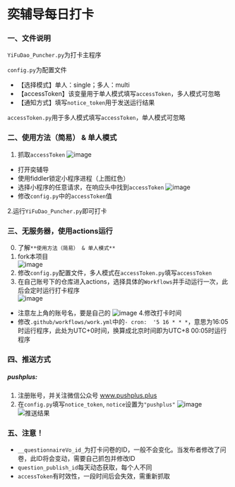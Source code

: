 # 奕辅导每日打卡

### 一、文件说明
`YiFuDao_Puncher.py`为打卡主程序  

`config.py`为配置文件  
* 【选择模式】单人：single；多人：multi
* 【accessToken】该变量用于单人模式填写`accessToken`，多人模式可忽略
* 【通知方式】填写`notice_token`用于发送运行结果 

`accessToken.py`用于多人模式填写`accessToken`，单人模式可忽略


### 二、使用方法（简易） & 单人模式
1. 抓取`accessToken`
![image](https://user-images.githubusercontent.com/50775291/188295787-c79cba73-c6eb-4fab-83a0-10495e4d807c.png)
* 打开奕辅导
* 使用fiddler锁定小程序进程（上图红色）
* 选择小程序的任意请求，在响应头中找到`accessToken`
![image](https://user-images.githubusercontent.com/50775291/188295461-73512179-0372-4be9-adc6-5a401a0f8ad8.png)
* 修改`config.py`中的`accessToken`值  

2.运行`YiFuDao_Puncher.py`即可打卡

### 三、无服务器，使用actions运行
0. 了解`**使用方法（简易） & 单人模式**`
1. fork本项目  
![image](https://user-images.githubusercontent.com/50775291/188301110-1bb7359c-eeb8-4474-80d3-540b51c2aeee.png)
2. 修改`config.py`配置文件，多人模式在`accessToken.py`填写`accessToken`
3. 在自己账号下的仓库进入actions，选择具体的`Workflows`并手动运行一次，此后会定时运行打卡程序  
![image](https://user-images.githubusercontent.com/50775291/188301809-e0dc9f91-30b8-4bb7-a0f9-fcb11d7587be.png)
* 注意左上角的账号名，要是自己的
![image](https://user-images.githubusercontent.com/50775291/188301316-76be9bfc-385b-4432-afc0-2ca59e6f18e9.png)
4.修改打卡时间
* 修改`.github/workflows/work.yml`中的`- cron:  '5 16 * * *`，意思为16:05时运行程序，此处为UTC+0时间，换算成北京时间即为UTC+8 00:05时运行程序

### 四、推送方式
##### pushplus:
1. 注册账号，并关注微信公众号 www.pushplus.plus
2. 在`config.py`填写`notice_token`, `notice`设置为`"pushplus"`
![image](https://user-images.githubusercontent.com/50775291/188299451-b826d61b-f0ae-4b1f-adac-99e8e344d381.png)
![推送结果](https://user-images.githubusercontent.com/50775291/188299503-52c76ac6-022f-4ba6-8489-976af3f8919e.png)


### 五、注意！
* `__questionnaireVo_id_`为打卡问卷的ID，一般不会变化。当发布者修改了问卷，此ID将会变动，需要自己抓包并修改ID
* `question_publish_id`每天动态获取，每个人不同
* `accessToken`有时效性，一段时间后会失效，需重新抓取
